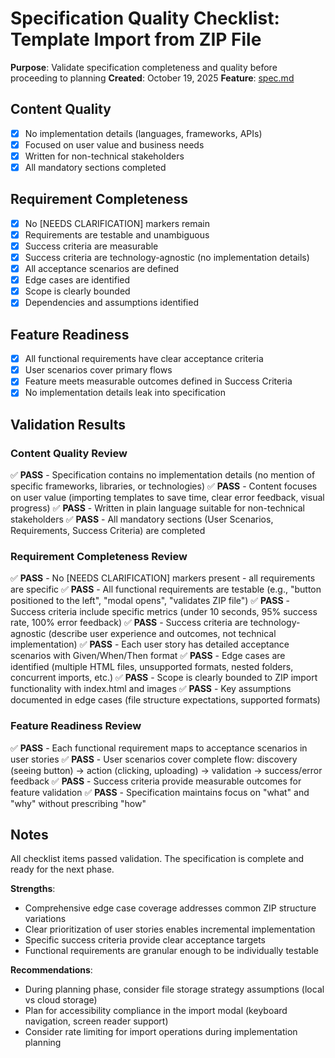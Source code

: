 # Specification Quality Checklist: Template Import from ZIP File

**Purpose**: Validate specification completeness and quality before proceeding to planning
**Created**: October 19, 2025
**Feature**: [spec.md](../spec.md)

## Content Quality

- [x] No implementation details (languages, frameworks, APIs)
- [x] Focused on user value and business needs
- [x] Written for non-technical stakeholders
- [x] All mandatory sections completed

## Requirement Completeness

- [x] No [NEEDS CLARIFICATION] markers remain
- [x] Requirements are testable and unambiguous
- [x] Success criteria are measurable
- [x] Success criteria are technology-agnostic (no implementation details)
- [x] All acceptance scenarios are defined
- [x] Edge cases are identified
- [x] Scope is clearly bounded
- [x] Dependencies and assumptions identified

## Feature Readiness

- [x] All functional requirements have clear acceptance criteria
- [x] User scenarios cover primary flows
- [x] Feature meets measurable outcomes defined in Success Criteria
- [x] No implementation details leak into specification

## Validation Results

### Content Quality Review
✅ **PASS** - Specification contains no implementation details (no mention of specific frameworks, libraries, or technologies)
✅ **PASS** - Content focuses on user value (importing templates to save time, clear error feedback, visual progress)
✅ **PASS** - Written in plain language suitable for non-technical stakeholders
✅ **PASS** - All mandatory sections (User Scenarios, Requirements, Success Criteria) are completed

### Requirement Completeness Review
✅ **PASS** - No [NEEDS CLARIFICATION] markers present - all requirements are specific
✅ **PASS** - All functional requirements are testable (e.g., "button positioned to the left", "modal opens", "validates ZIP file")
✅ **PASS** - Success criteria include specific metrics (under 10 seconds, 95% success rate, 100% error feedback)
✅ **PASS** - Success criteria are technology-agnostic (describe user experience and outcomes, not technical implementation)
✅ **PASS** - Each user story has detailed acceptance scenarios with Given/When/Then format
✅ **PASS** - Edge cases are identified (multiple HTML files, unsupported formats, nested folders, concurrent imports, etc.)
✅ **PASS** - Scope is clearly bounded to ZIP import functionality with index.html and images
✅ **PASS** - Key assumptions documented in edge cases (file structure expectations, supported formats)

### Feature Readiness Review
✅ **PASS** - Each functional requirement maps to acceptance scenarios in user stories
✅ **PASS** - User scenarios cover complete flow: discovery (seeing button) → action (clicking, uploading) → validation → success/error feedback
✅ **PASS** - Success criteria provide measurable outcomes for feature validation
✅ **PASS** - Specification maintains focus on "what" and "why" without prescribing "how"

## Notes

All checklist items passed validation. The specification is complete and ready for the next phase.

**Strengths**:
- Comprehensive edge case coverage addresses common ZIP structure variations
- Clear prioritization of user stories enables incremental implementation
- Specific success criteria provide clear acceptance targets
- Functional requirements are granular enough to be individually testable

**Recommendations**:
- During planning phase, consider file storage strategy assumptions (local vs cloud storage)
- Plan for accessibility compliance in the import modal (keyboard navigation, screen reader support)
- Consider rate limiting for import operations during implementation planning
